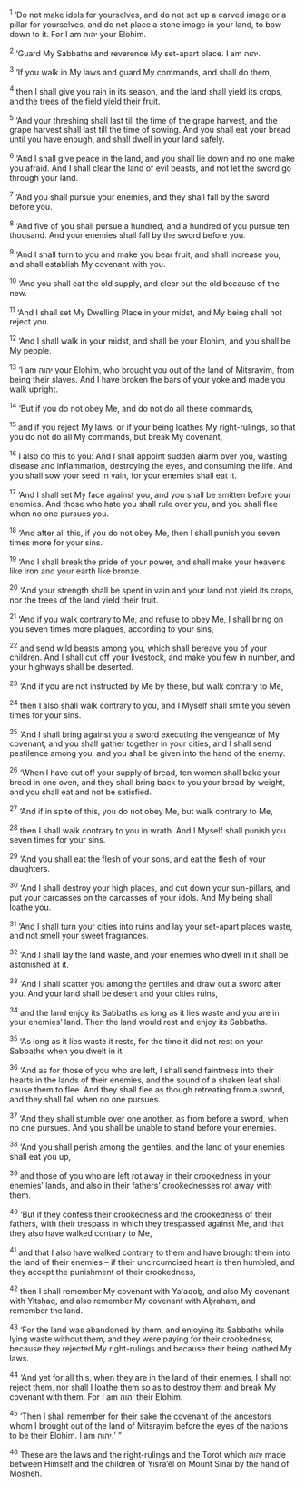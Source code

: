 <sup>1</sup> ‘Do not make idols for yourselves, and do not set up a carved image or a pillar for yourselves, and do not place a stone image in your land, to bow down to it. For I am יהוה your Elohim.

<sup>2</sup> ‘Guard My Sabbaths and reverence My set-apart place. I am יהוה.

<sup>3</sup> ‘If you walk in My laws and guard My commands, and shall do them,

<sup>4</sup> then I shall give you rain in its season, and the land shall yield its crops, and the trees of the field yield their fruit.

<sup>5</sup> ‘And your threshing shall last till the time of the grape harvest, and the grape harvest shall last till the time of sowing. And you shall eat your bread until you have enough, and shall dwell in your land safely.

<sup>6</sup> ‘And I shall give peace in the land, and you shall lie down and no one make you afraid. And I shall clear the land of evil beasts, and not let the sword go through your land.

<sup>7</sup> ‘And you shall pursue your enemies, and they shall fall by the sword before you.

<sup>8</sup> ‘And five of you shall pursue a hundred, and a hundred of you pursue ten thousand. And your enemies shall fall by the sword before you.

<sup>9</sup> ‘And I shall turn to you and make you bear fruit, and shall increase you, and shall establish My covenant with you.

<sup>10</sup> ‘And you shall eat the old supply, and clear out the old because of the new.

<sup>11</sup> ‘And I shall set My Dwelling Place in your midst, and My being shall not reject you.

<sup>12</sup> ‘And I shall walk in your midst, and shall be your Elohim, and you shall be My people.

<sup>13</sup> ‘I am יהוה your Elohim, who brought you out of the land of Mitsrayim, from being their slaves. And I have broken the bars of your yoke and made you walk upright.

<sup>14</sup> ‘But if you do not obey Me, and do not do all these commands,

<sup>15</sup> and if you reject My laws, or if your being loathes My right-rulings, so that you do not do all My commands, but break My covenant,

<sup>16</sup> I also do this to you: And I shall appoint sudden alarm over you, wasting disease and inflammation, destroying the eyes, and consuming the life. And you shall sow your seed in vain, for your enemies shall eat it.

<sup>17</sup> ‘And I shall set My face against you, and you shall be smitten before your enemies. And those who hate you shall rule over you, and you shall flee when no one pursues you.

<sup>18</sup> ‘And after all this, if you do not obey Me, then I shall punish you seven times more for your sins.

<sup>19</sup> ‘And I shall break the pride of your power, and shall make your heavens like iron and your earth like bronze.

<sup>20</sup> ‘And your strength shall be spent in vain and your land not yield its crops, nor the trees of the land yield their fruit.

<sup>21</sup> ‘And if you walk contrary to Me, and refuse to obey Me, I shall bring on you seven times more plagues, according to your sins,

<sup>22</sup> and send wild beasts among you, which shall bereave you of your children. And I shall cut off your livestock, and make you few in number, and your highways shall be deserted.

<sup>23</sup> ‘And if you are not instructed by Me by these, but walk contrary to Me,

<sup>24</sup> then I also shall walk contrary to you, and I Myself shall smite you seven times for your sins.

<sup>25</sup> ‘And I shall bring against you a sword executing the vengeance of My covenant, and you shall gather together in your cities, and I shall send pestilence among you, and you shall be given into the hand of the enemy.

<sup>26</sup> ‘When I have cut off your supply of bread, ten women shall bake your bread in one oven, and they shall bring back to you your bread by weight, and you shall eat and not be satisfied.

<sup>27</sup> ‘And if in spite of this, you do not obey Me, but walk contrary to Me,

<sup>28</sup> then I shall walk contrary to you in wrath. And I Myself shall punish you seven times for your sins.

<sup>29</sup> ‘And you shall eat the flesh of your sons, and eat the flesh of your daughters.

<sup>30</sup> ‘And I shall destroy your high places, and cut down your sun-pillars, and put your carcasses on the carcasses of your idols. And My being shall loathe you.

<sup>31</sup> ‘And I shall turn your cities into ruins and lay your set-apart places waste, and not smell your sweet fragrances.

<sup>32</sup> ‘And I shall lay the land waste, and your enemies who dwell in it shall be astonished at it.

<sup>33</sup> ‘And I shall scatter you among the gentiles and draw out a sword after you. And your land shall be desert and your cities ruins,

<sup>34</sup> and the land enjoy its Sabbaths as long as it lies waste and you are in your enemies’ land. Then the land would rest and enjoy its Sabbaths.

<sup>35</sup> ‘As long as it lies waste it rests, for the time it did not rest on your Sabbaths when you dwelt in it.

<sup>36</sup> ‘And as for those of you who are left, I shall send faintness into their hearts in the lands of their enemies, and the sound of a shaken leaf shall cause them to flee. And they shall flee as though retreating from a sword, and they shall fall when no one pursues.

<sup>37</sup> ‘And they shall stumble over one another, as from before a sword, when no one pursues. And you shall be unable to stand before your enemies.

<sup>38</sup> ‘And you shall perish among the gentiles, and the land of your enemies shall eat you up,

<sup>39</sup> and those of you who are left rot away in their crookedness in your enemies’ lands, and also in their fathers’ crookednesses rot away with them.

<sup>40</sup> ‘But if they confess their crookedness and the crookedness of their fathers, with their trespass in which they trespassed against Me, and that they also have walked contrary to Me,

<sup>41</sup> and that I also have walked contrary to them and have brought them into the land of their enemies – if their uncircumcised heart is then humbled, and they accept the punishment of their crookedness,

<sup>42</sup> then I shall remember My covenant with Ya‛aqoḇ, and also My covenant with Yitsḥaq, and also remember My covenant with Aḇraham, and remember the land.

<sup>43</sup> ‘For the land was abandoned by them, and enjoying its Sabbaths while lying waste without them, and they were paying for their crookedness, because they rejected My right-rulings and because their being loathed My laws.

<sup>44</sup> ‘And yet for all this, when they are in the land of their enemies, I shall not reject them, nor shall I loathe them so as to destroy them and break My covenant with them. For I am יהוה their Elohim.

<sup>45</sup> ‘Then I shall remember for their sake the covenant of the ancestors whom I brought out of the land of Mitsrayim before the eyes of the nations to be their Elohim. I am יהוה.’ ”

<sup>46</sup> These are the laws and the right-rulings and the Torot which יהוה made between Himself and the children of Yisra’ĕl on Mount Sinai by the hand of Mosheh.

